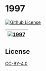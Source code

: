 # 1997

[![Github License](https://img.shields.io/github/license/setetres/1997.svg)](https://github.com/setetres/1997/blob/master/LICENSE)

| [![1997](https://setetres.s3.amazonaws.com/setetres.st/img/share-1997.png?v=4&raw=true)](http://1997.setetres.st) |
| ----------------------------------------------------------------------------------------------------------------- |

License
-------

[CC-BY-4.0]

[http://1997.setetres.st]: http://1997.setetres.st
[CC-BY-4.0]: http://creativecommons.org/licenses/by/4.0
